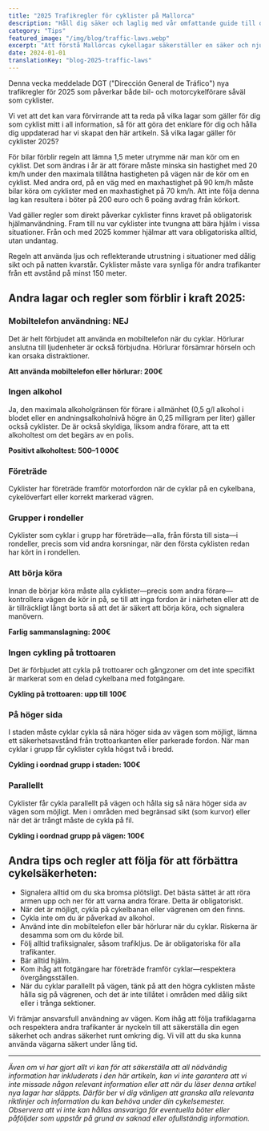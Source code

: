 ```yaml
---
title: "2025 Trafikregler för cyklister på Mallorca"
description: "Håll dig säker och laglig med vår omfattande guide till de senaste cykelreglerna och trafiklagarna på Mallorca för 2025."
category: "Tips"
featured_image: "/img/blog/traffic-laws.webp"
excerpt: "Att förstå Mallorcas cykellagar säkerställer en säker och njutbar tur. Lär dig om gruppcykelregler, hjälmkrav, vägpositionering och de senaste 2025-regleringarna som påverkar cyklister."
date: 2024-01-01
translationKey: "blog-2025-traffic-laws"
---
```


Denna vecka meddelade DGT ("Dirección General de Tráfico") nya trafikregler för 2025 som påverkar både bil- och motorcykelförare såväl som cyklister.

Vi vet att det kan vara förvirrande att ta reda på vilka lagar som gäller för dig som cyklist mitt i all information, så för att göra det enklare för dig och hålla dig uppdaterad har vi skapat den här artikeln. Så vilka lagar gäller för cyklister 2025?

För bilar förblir regeln att lämna 1,5 meter utrymme när man kör om en cyklist. Det som ändras i år är att förare måste minska sin hastighet med 20 km/h under den maximala tillåtna hastigheten på vägen när de kör om en cyklist. Med andra ord, på en väg med en maxhastighet på 90 km/h måste bilar köra om cyklister med en maxhastighet på 70 km/h. Att inte följa denna lag kan resultera i böter på 200 euro och 6 poäng avdrag från körkort.

Vad gäller regler som direkt påverkar cyklister finns kravet på obligatorisk hjälmanvändning. Fram till nu var cyklister inte tvungna att bära hjälm i vissa situationer. Från och med 2025 kommer hjälmar att vara obligatoriska alltid, utan undantag.

Regeln att använda ljus och reflekterande utrustning i situationer med dålig sikt och på natten kvarstår. Cyklister måste vara synliga för andra trafikanter från ett avstånd på minst 150 meter.

## Andra lagar och regler som förblir i kraft 2025:

### Mobiltelefon användning: NEJ

Det är helt förbjudet att använda en mobiltelefon när du cyklar. Hörlurar anslutna till ljudenheter är också förbjudna. Hörlurar försämrar hörseln och kan orsaka distraktioner.

**Att använda mobiltelefon eller hörlurar: 200€**

### Ingen alkohol

Ja, den maximala alkoholgränsen för förare i allmänhet (0,5 g/l alkohol i blodet eller en andningsalkoholnivå högre än 0,25 milligram per liter) gäller också cyklister. De är också skyldiga, liksom andra förare, att ta ett alkoholtest om det begärs av en polis.

**Positivt alkoholtest: 500–1 000€**

### Företräde

Cyklister har företräde framför motorfordon när de cyklar på en cykelbana, cykelöverfart eller korrekt markerad vägren.

### Grupper i rondeller

Cyklister som cyklar i grupp har företräde—alla, från första till sista—i rondeller, precis som vid andra korsningar, när den första cyklisten redan har kört in i rondellen.

### Att börja köra

Innan de börjar köra måste alla cyklister—precis som andra förare—kontrollera vägen de kör in på, se till att inga fordon är i närheten eller att de är tillräckligt långt borta så att det är säkert att börja köra, och signalera manövern.

**Farlig sammanslagning: 200€**

### Ingen cykling på trottoaren

Det är förbjudet att cykla på trottoarer och gångzoner om det inte specifikt är markerat som en delad cykelbana med fotgängare.

**Cykling på trottoaren: upp till 100€**

### På höger sida

I staden måste cyklar cykla så nära höger sida av vägen som möjligt, lämna ett säkerhetsavstånd från trottoarkanten eller parkerade fordon. När man cyklar i grupp får cyklister cykla högst två i bredd.

**Cykling i oordnad grupp i staden: 100€**

### Parallellt

Cyklister får cykla parallellt på vägen och hålla sig så nära höger sida av vägen som möjligt. Men i områden med begränsad sikt (som kurvor) eller när det är trångt måste de cykla på fil.

**Cykling i oordnad grupp på vägen: 100€**

## Andra tips och regler att följa för att förbättra cykelsäkerheten:

- Signalera alltid om du ska bromsa plötsligt. Det bästa sättet är att röra armen upp och ner för att varna andra förare. Detta är obligatoriskt.
- När det är möjligt, cykla på cykelbanan eller vägrenen om den finns.
- Cykla inte om du är påverkad av alkohol.
- Använd inte din mobiltelefon eller bär hörlurar när du cyklar. Riskerna är desamma som om du körde bil.
- Följ alltid trafiksignaler, såsom trafikljus. De är obligatoriska för alla trafikanter.
- Bär alltid hjälm.
- Kom ihåg att fotgängare har företräde framför cyklar—respektera övergångsställen.
- När du cyklar parallellt på vägen, tänk på att den högra cyklisten måste hålla sig på vägrenen, och det är inte tillåtet i områden med dålig sikt eller i trånga sektioner.

Vi främjar ansvarsfull användning av vägen. Kom ihåg att följa trafiklagarna och respektera andra trafikanter är nyckeln till att säkerställa din egen säkerhet och andras säkerhet runt omkring dig. Vi vill att du ska kunna använda vägarna säkert under lång tid.

---

*Även om vi har gjort allt vi kan för att säkerställa att all nödvändig information har inkluderats i den här artikeln, kan vi inte garantera att vi inte missade någon relevant information eller att när du läser denna artikel nya lagar har släppts. Därför ber vi dig vänligen att granska alla relevanta riktlinjer och information du kan behöva under din cykelsemester. Observera att vi inte kan hållas ansvariga för eventuella böter eller påföljder som uppstår på grund av saknad eller ofullständig information.*
